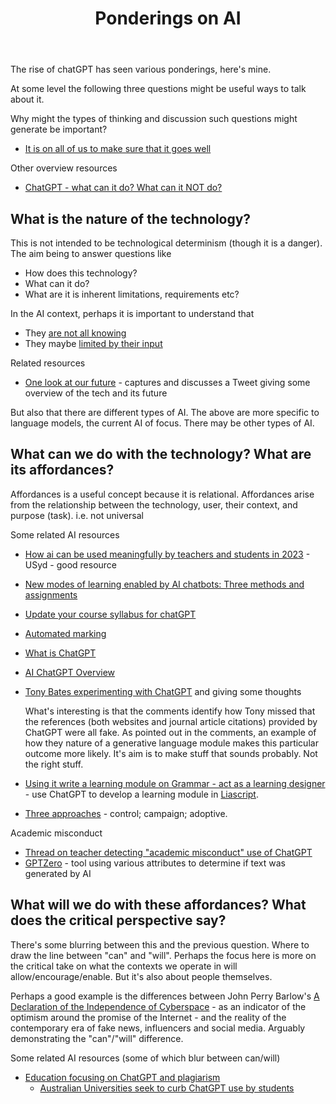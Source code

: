 ﻿---
backlinks:
- title: Nature of Digital Technology (nodt)
  url: /sense/nodt/nodt.html
title: 'Ponderings on AI '
---
The rise of chatGPT has seen various ponderings, here's mine.

At some level the following three questions might be useful ways to talk about it.

Why might the types of thinking and discussion such questions might generate be important?

- [It is on all of us to make sure that it goes well](https://docs.google.com/document/d/1rBDP4WsMqv8bIw6tK6-SZ0sDh0_OcperWMcabn5II9Y/edit)

Other overview resources

- [ChatGPT - what can it do? What can it NOT do?](https://docs.google.com/presentation/d/1Vo9w4ftPx-rizdWyaYoB-pQ3DzK1n325OgDgXsnt0X0/preview?slide=id.g1cc76543f64_0_1195)

## What is the nature of the technology? 

This is not intended to be technological determinism (though it is a danger). The aim being to answer questions like

- How does this technology?
- What can it do?
- What are it is inherent limitations, requirements etc?
 
In the AI context, perhaps it is important to understand that 

- They [are not all knowing](https://iai.tv/articles/all-knowing-machines-are-a-fantasy-auid-2334)
- They maybe [limited by their input](https://twitter.com/emollick/status/1605756428941246466)

Related resources

- [One look at our future](https://marginalrevolution.com/marginalrevolution/2022/12/one-look-at-our-future.html) - captures and discusses a Tweet giving some overview of the tech and its future

But also that there are different types of AI. The above are more specific to language models, the current AI of focus. There may be other types of AI.

## What can we do with the technology? What are its affordances?

Affordances is a useful concept because it is relational. Affordances arise from the relationship between the technology, user, their context, and purpose (task). i.e. not universal

Some related AI resources

- [How ai can be used meaningfully by teachers and students in 2023](https://educational-innovation.sydney.edu.au/teaching@sydney/how-ai-can-be-used-meaningfully-by-teachers-and-students-in-2023/) - USyd - good resource
- [New modes of learning enabled by AI chatbots: Three methods and assignments](https://t.co/cwrNvUjTAd)
- [Update your course syllabus for chatGPT](https://medium.com/@rwatkins_7167/updating-your-course-syllabus-for-chatgpt-965f4b57b003)
- [Automated marking](https://twitter.com/DanFitzTweets/status/1609675061211930625)
- [What is ChatGPT](https://docs.google.com/document/d/1rBDP4WsMqv8bIw6tK6-SZ0sDh0_OcperWMcabn5II9Y/edit)
- [AI ChatGPT Overview](https://docs.google.com/document/d/1rBDP4WsMqv8bIw6tK6-SZ0sDh0_OcperWMcabn5II9Y/edit)
- [Tony Bates experimenting with ChatGPT](https://www.tonybates.ca/2023/01/02/playing-with-chatgpt-now-im-scared/) and giving some thoughts

    What's interesting is that the comments identify how Tony missed that the references (both websites and journal article citations) provided by ChatGPT were all fake.  As pointed out in the comments, an example of how they nature of a generative language module makes this particular outcome more likely.  It's aim is to make stuff that sounds probably. Not the right stuff.
- [Using it write a learning module on Grammar - act as a learning designer](https://aneesha.medium.com/act-as-a-learning-designer-getting-chatgpt-to-generate-an-online-module-8a16a2813bd6) - use ChatGPT to develop a learning module in [Liascript](https://liascript.github.io/).
- [Three approaches](https://www.linkedin.com/pulse/chatgpt-education-academe-three-approaches-ruth-horak) - control; campaign; adoptive.

Academic misconduct
- [Thread on teacher detecting "academic misconduct" use of ChatGPT](https://twitter.com/Scenario_2020/status/1608359406730907649)
- [GPTZero](https://twitter.com/edward_the6/status/1610067688449007618) - tool using various attributes to determine if text was generated by AI



## What will we do with these affordances? What does the critical perspective say?

There's some blurring between this and the previous question. Where to draw the line between "can" and "will". Perhaps the focus here is more on the critical take on what the contexts we operate in will allow/encourage/enable. But it's also about people themselves.

Perhaps a good example is the differences between John Perry Barlow's [A Declaration of the Independence of Cyberspace](https://www.eff.org/cyberspace-independence) - as an indicator of the optimism around the promise of the Internet - and the reality of the contemporary era of fake news, influencers and social media. Arguably demonstrating the "can"/"will" difference.


Some related AI resources (some of which blur between can/will)

- [Education focusing on ChatGPT and plagiarism](https://twitter.com/gsiemens/status/1604996057531760640)
    - [Australian Universities seek to curb ChatGPT use by students](https://synthedia.substack.com/p/australian-universities-seek-to-curb)